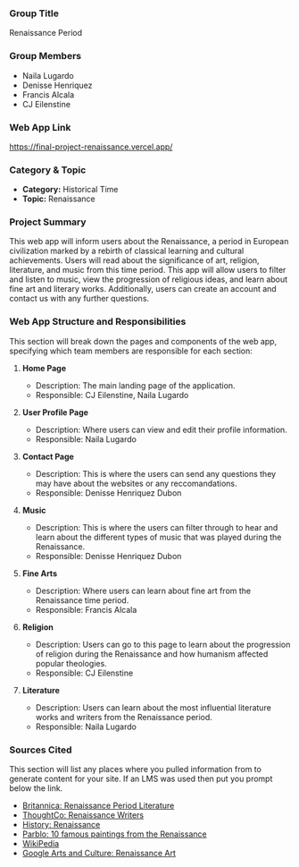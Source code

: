 ### Group Title

Renaissance Period

### Group Members

- Naila Lugardo
- Denisse Henriquez
- Francis Alcala
- CJ Eilenstine

### Web App Link

https://final-project-renaissance.vercel.app/

### Category & Topic

- **Category:** Historical Time
- **Topic:** Renaissance

### Project Summary

This web app will inform users about the Renaissance, a period in European civilization marked by a rebirth of classical learning and cultural achievements. Users will read about the significance of art, religion, literature, and music from this time period. This app will allow users to filter and listen to music, view the progression of religious ideas, and learn about fine art and literary works. Additionally, users can create an account and contact us with any further questions.

### Web App Structure and Responsibilities

This section will break down the pages and components of the web app, specifying which team members are responsible for each section:

1. **Home Page**

   - Description: The main landing page of the application.
   - Responsible: CJ Eilenstine, Naila Lugardo

2. **User Profile Page**

   - Description: Where users can view and edit their profile information.
   - Responsible: Naila Lugardo

3. **Contact Page**

   - Description: This is where the users can send any questions they may have about the websites or any reccomandations.
   - Responsible: Denisse Henriquez Dubon

4. **Music**

   - Description: This is where the users can filter through to hear and learn about the different types of music that was played during the Renaissance.
   - Responsible: Denisse Henriquez Dubon

5. **Fine Arts**

   - Description: Where users can learn about fine art from the Renaissance time period.
   - Responsible: Francis Alcala

6. **Religion**

   - Description: Users can go to this page to learn about the progression of religion during the Renaissance and how humanism affected popular theologies.
   - Responsible: CJ Eilenstine

7. **Literature**
   - Description: Users can learn about the most influential literature works and writers from the Renaissance period.
   - Responsible: Naila Lugardo

### Sources Cited

This section will list any places where you pulled information from to generate content for your site. If an LMS was used then put you prompt below the link.

- [Britannica: Renaissance Period Literature ](https://www.britannica.com/art/English-literature/The-Renaissance-period-1550-1660)
- [ThoughtCo: Renaissance Writers ](https://www.thoughtco.com/top-renaissance-writers-4156665)
- [History: Renaissance](https://www.history.com/topics/renaissance/renaissance)
- [Parblo: 10 famous paintings from the Renaissance](https://www.parblo.com/blogs/guides/10-most-famous-paintings-of-the-renaissance)
- [WikiPedia](https://en.wikipedia.org/wiki/Renaissance#Religion)
- [Google Arts and Culture: Renaissance Art](https://artsandculture.google.com/usergallery/religious-art-throughout-the-renaissance/1wISpDWs4ZhBJA)
